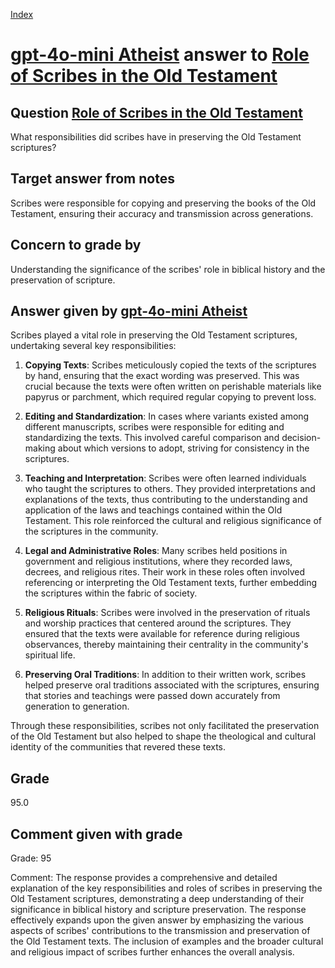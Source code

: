 
[Index](../../index.md)
# [gpt-4o-mini Atheist](../../answering_models/gpt-4o-mini_Atheist.md) answer to [Role of Scribes in the Old Testament](../../questions/Role_of_Scribes_in_the_Old_Testament.md)

## Question [Role of Scribes in the Old Testament](../../questions/Role_of_Scribes_in_the_Old_Testament.md)
What responsibilities did scribes have in preserving the Old Testament scriptures?

## Target answer from notes
Scribes were responsible for copying and preserving the books of the Old Testament, ensuring their accuracy and transmission across generations.

## Concern to grade by
Understanding the significance of the scribes' role in biblical history and the preservation of scripture.

## Answer given by [gpt-4o-mini Atheist](../../answering_models/gpt-4o-mini_Atheist.md)
Scribes played a vital role in preserving the Old Testament scriptures, undertaking several key responsibilities:

1. **Copying Texts**: Scribes meticulously copied the texts of the scriptures by hand, ensuring that the exact wording was preserved. This was crucial because the texts were often written on perishable materials like papyrus or parchment, which required regular copying to prevent loss.

2. **Editing and Standardization**: In cases where variants existed among different manuscripts, scribes were responsible for editing and standardizing the texts. This involved careful comparison and decision-making about which versions to adopt, striving for consistency in the scriptures.

3. **Teaching and Interpretation**: Scribes were often learned individuals who taught the scriptures to others. They provided interpretations and explanations of the texts, thus contributing to the understanding and application of the laws and teachings contained within the Old Testament. This role reinforced the cultural and religious significance of the scriptures in the community.

4. **Legal and Administrative Roles**: Many scribes held positions in government and religious institutions, where they recorded laws, decrees, and religious rites. Their work in these roles often involved referencing or interpreting the Old Testament texts, further embedding the scriptures within the fabric of society.

5. **Religious Rituals**: Scribes were involved in the preservation of rituals and worship practices that centered around the scriptures. They ensured that the texts were available for reference during religious observances, thereby maintaining their centrality in the community's spiritual life.

6. **Preserving Oral Traditions**: In addition to their written work, scribes helped preserve oral traditions associated with the scriptures, ensuring that stories and teachings were passed down accurately from generation to generation.

Through these responsibilities, scribes not only facilitated the preservation of the Old Testament but also helped to shape the theological and cultural identity of the communities that revered these texts.

## Grade
95.0

## Comment given with grade
Grade: 95

Comment: The response provides a comprehensive and detailed explanation of the key responsibilities and roles of scribes in preserving the Old Testament scriptures, demonstrating a deep understanding of their significance in biblical history and scripture preservation. The response effectively expands upon the given answer by emphasizing the various aspects of scribes' contributions to the transmission and preservation of the Old Testament texts. The inclusion of examples and the broader cultural and religious impact of scribes further enhances the overall analysis.
